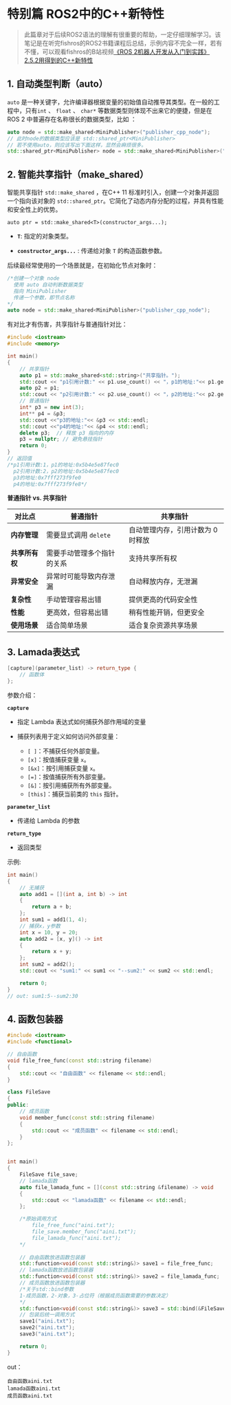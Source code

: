 # 特别篇 ROS2中的C++新特性

> 此篇章对于后续ROS2语法的理解有很重要的帮助，一定仔细理解学习。该笔记是在听完fishros的ROS2书籍课程后总结，示例内容不完全一样，若有不懂，可以观看fishros的B站视频[《ROS 2机器人开发从入门到实践》2.5.2用得到的C++新特性](https://www.bilibili.com/video/BV1CRWWeoEso/?spm_id_from=333.1007.top_right_bar_window_history.content.click&vd_source=9360af603fa540663a17ba65dbad6a7d)

## 1. 自动类型判断（auto）

`auto` 是一种关键字，允许编译器根据变量的初始值自动推导其类型。在一般的工程中，只有`int` 、 `float` 、 `char*` 等数据类型则体现不出来它的便捷，但是在ROS 2 中普遍存在名称很长的数据类型，比如 ：

```c++
auto node = std::make_shared<MiniPublisher>("publisher_cpp_node");
// 此时node的数据类型应该是 std::shared_ptr<MiniPublisher> 
// 若不使用auto，则应该写出下面这样，显然会麻烦很多。
std::shared_ptr<MiniPublisher> node = std::make_shared<MiniPublisher>("publisher_cpp_node");
```

## 2. 智能共享指针（make_shared）

智能共享指针 `std::make_shared` ，在C++ 11 标准时引入，创建一个对象并返回一个指向该对象的 `std::shared_ptr`。它简化了动态内存分配的过程，并具有性能和安全性上的优势。

```shell
auto ptr = std::make_shared<T>(constructor_args...);
```

- **`T`**: 指定的对象类型。

- **`constructor_args...`** : 传递给对象 `T` 的构造函数参数。

后续最经常使用的一个场景就是，在初始化节点对象时：

```c++
/*创建一个对象 node
  使用 auto 自动判断数据类型
  指向 MiniPublisher 
  传递一个参数，即节点名称
*/
auto node = std::make_shared<MiniPublisher>("publisher_cpp_node");
```

有对比才有伤害，共享指针与普通指针对比：

```c++
#include <iostream>
#include <memory>

int main()
{
    // 共享指针
    auto p1 = std::make_shared<std::string>("共享指针。");
    std::cout << "p1引用计数:" << p1.use_count() << "，p1的地址:"<< p1.get() << std::endl;
    auto p2 = p1;
    std::cout << "p2引用计数:" << p2.use_count() << "，p2的地址:"<< p2.get() << std::endl;
    // 普通指针
    int* p3 = new int(3);
    int** p4 = &p3;
    std::cout <<"p3的地址:"<< &p3 << std::endl;
    std::cout <<"p4的地址:"<< &p4 << std::endl;
	delete p3;  // 释放 p3 指向的内存
    p3 = nullptr; // 避免悬挂指针
    return 0;
}
// 返回值
/*p1引用计数:1，p1的地址:0x5b4e5e87fec0
  p2引用计数:2，p2的地址:0x5b4e5e87fec0
  p3的地址:0x7fff273f9fe0
  p4的地址:0x7fff273f9fe8*/
```

 **普通指针 vs. 共享指针**

| **对比点**     | **普通指针**               | **共享指针**                      |
| -------------- | -------------------------- | --------------------------------- |
| **内存管理**   | 需要显式调用 `delete`      | 自动管理内存，引用计数为 0 时释放 |
| **共享所有权** | 需要手动管理多个指针的关系 | 支持共享所有权                    |
| **异常安全**   | 异常时可能导致内存泄漏     | 自动释放内存，无泄漏              |
| **复杂性**     | 手动管理容易出错           | 提供更高的代码安全性              |
| **性能**       | 更高效，但容易出错         | 稍有性能开销，但更安全            |
| **使用场景**   | 适合简单场景               | 适合复杂资源共享场景              |

## 3. Lamada表达式

```c++
[capture](parameter_list) -> return_type {
    // 函数体
};
```

参数介绍：

**`capture`**

- 指定 Lambda 表达式如何捕获外部作用域的变量

- 捕获列表用于定义如何访问外部变量：

  - `[ ]`：不捕获任何外部变量。
  - `[x]`：按值捕获变量 `x`。
  - `[&x]`：按引用捕获变量 `x`。
  - `[=]`：按值捕获所有外部变量。
  - `[&]`：按引用捕获所有外部变量。
  - `[this]`：捕获当前类的 `this` 指针。

**`parameter_list`**

- 传递给 Lambda 的参数

**`return_type`**

- 返回类型

示例:

```c++
int main()
{
    // 无捕获
    auto add1 = [](int a, int b) -> int
    {
        return a + b;
    };
    int sum1 = add1(1, 4);
    // 捕获x，y参数
    int x = 10, y = 20;
    auto add2 = [x, y]() -> int
    {
        return x + y;
    };
    int sum2 = add2();
    std::cout << "sum1:" << sum1 << "--sum2:" << sum2 << std::endl;

    return 0;
}
// out: sum1:5--sum2:30
```

## 4. 函数包装器

```c++
#include <iostream>
#include <functional>

// 自由函数
void file_free_func(const std::string filename) 
{
    std::cout << "自由函数" << filename << std::endl;
}

class FileSave
{
public:
    // 成员函数
    void member_func(const std::string filename)
    {
        std::cout << "成员函数" << filename << std::endl;
    }
};


int main()
{
    FileSave file_save;
    // lamada函数
    auto file_lamada_func = [](const std::string &filename) -> void
    {
        std::cout << "lamada函数" << filename << std::endl;
    };

    /*原始调用方式
        file_free_func("aini.txt");
        file_save.member_func("aini.txt");
        file_lamada_func("aini.txt");
    */
    
    // 自由函数放进函数包装器
    std::function<void(const std::string&)> save1 = file_free_func;
    // lamada函数放进函数包装器
    std::function<void(const std::string&)> save2 = file_lamada_func;
    // 成员函数放进函数包装器
    /*关于std::bind参数
    1-成员函数，2-对象，3-占位符（根据成员函数需要的参数决定）
    */
    std::function<void(const std::string&)> save3 = std::bind(&FileSave::member_func, &file_save, std::placeholders::_1);
    // 包装后统一调用方式
    save1("aini.txt");
    save2("aini.txt");
    save3("aini.txt");

    return 0;
}
```

out：

```
自由函数aini.txt
lamada函数aini.txt
成员函数aini.txt
```

